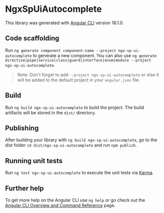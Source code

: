 # NgxSpUiAutocomplete

This library was generated with [Angular CLI](https://github.com/angular/angular-cli) version 18.1.0.

## Code scaffolding

Run `ng generate component component-name --project ngx-sp-ui-autocomplete` to generate a new component. You can also use `ng generate directive|pipe|service|class|guard|interface|enum|module --project ngx-sp-ui-autocomplete`.
> Note: Don't forget to add `--project ngx-sp-ui-autocomplete` or else it will be added to the default project in your `angular.json` file. 

## Build

Run `ng build ngx-sp-ui-autocomplete` to build the project. The build artifacts will be stored in the `dist/` directory.

## Publishing

After building your library with `ng build ngx-sp-ui-autocomplete`, go to the dist folder `cd dist/ngx-sp-ui-autocomplete` and run `npm publish`.

## Running unit tests

Run `ng test ngx-sp-ui-autocomplete` to execute the unit tests via [Karma](https://karma-runner.github.io).

## Further help

To get more help on the Angular CLI use `ng help` or go check out the [Angular CLI Overview and Command Reference](https://angular.dev/tools/cli) page.
